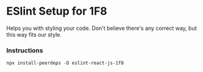 # ESlint Setup for 1F8

Helps you with styling your code.
Don't believe there's any correct way, but this way fits our style.

### Instructions

```
npx install-peerdeps -D eslint-react-js-1f8
```
